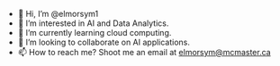 - 👋 Hi, I’m @elmorsym1
- 👀 I’m interested in AI and Data Analytics.
- 🌱 I’m currently learning cloud computing.
- 💞️ I’m looking to collaborate on AI applications.
- 📫 How to reach me? Shoot me an email at elmorsym@mcmaster.ca

<!---
elmorsym1/elmorsym1 is a ✨ special ✨ repository because its `README.md` (this file) appears on your GitHub profile.
You can click the Preview link to take a look at your changes.
--->
